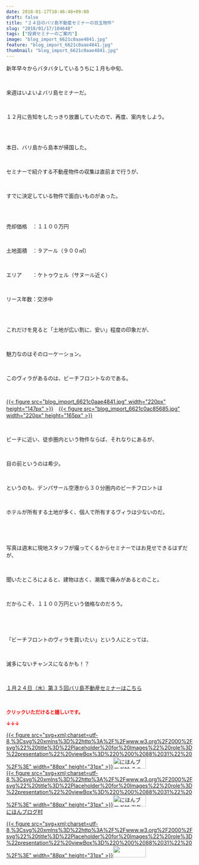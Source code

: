 ```yaml
---
date: 2018-01-17T10:46:48+09:00
draft: false
title: "２４日のバリ島不動産セミナーの目玉物件"
slug: "2018/01/17/104648"
tags: ["投資セミナーのご案内"]
image: "blog_import_6621c0aae4841.jpg"
feature: "blog_import_6621c0aae4841.jpg"
thumbnail: "blog_import_6621c0aae4841.jpg"
---
```

<p>新年早々からバタバタしているうちに１月も中旬、</p><p> </p><p>来週はいよいよバリ島セミナーだ。</p><p> </p><p>１２月に告知をしたっきり放置していたので、再度、案内をしよう。</p><p> </p><p><br/>本日、バリ島から島本が帰国した。</p><p> </p><p>セミナーで紹介する不動産物件の収集は直前まで行うが、</p><p> </p><p>すでに決定している物件で面白いものがあった。</p><p> </p><p><br/>売却価格　：１１００万円</p><p> </p><p>土地面積　：９アール（９００㎡）</p><p> </p><p>エリア　　：ケトゥウェル（サヌール近く）</p><p> </p><p>リース年数：交渉中</p><p> </p><p><br/>これだけを見ると「土地が広い割に、安い」程度の印象だが、</p><p> </p><p>魅力なのはそのローケーション。</p><p> </p><p>このヴィラがあるのは、ビーチフロントなのである。</p><p> </p><p><a href="blog_import_6621c0aae4841.jpg">{{< figure src="blog_import_6621c0aae4841.jpg" width="220px" height="147px" >}}</a>　<a href="blog_import_6621c0ac85685.jpg">{{< figure src="blog_import_6621c0ac85685.jpg" width="220px" height="165px" >}}</a></p><p> </p><p>ビーチに近い、徒歩圏内という物件ならば、それなりにあるが、</p><p> </p><p>目の前というのは希少。</p><p> </p><p>というのも、デンパサール空港から３０分圏内のビーチフロントは</p><p> </p><p>ホテルが所有する土地が多く、個人で所有するヴィラは少ないのだ。</p><p> </p><p> </p><p>写真は週末に現地スタッフが撮ってくるからセミナーではお見せできるはずだが、</p><p> </p><p>聞いたところによると、建物は古く、潮風で痛みがあるとのこと。</p><p> </p><p>だからこそ、１１００万円という価格なのだろう。</p><p> </p><p> </p><p>「ビーチフロントのヴィラを買いたい」という人にとっては、</p><p> </p><p>滅多にないチャンスになるかも！？</p><p> </p><p><a href="iin.co.jp" target="_blank">１月２４日（水）第３５回バリ島不動産セミナーはこちら</a></p><p> </p><p><font color="#ff0000" size="2"><strong>クリックいただけると嬉しいです。</strong></font></p><p><font color="#ff0000" size="2"><strong>↓↓↓</strong></font></p><p><a href="ranking.html?p_cid=01260127" id="&amp;blogmura_banner" target="_blank">{{< figure src="svg+xml;charset=utf-8,%3Csvg%20xmlns%3D%22http%3A%2F%2Fwww.w3.org%2F2000%2Fsvg%22%20title%3D%22Placeholder%20for%20Images%22%20role%3D%22presentation%22%20viewBox%3D%220%200%2088%2031%22%20%2F%3E" width="88px" height="31px" >}}<noscript><img alt="にほんブログ村 その他生活ブログ 不動産投資へ" border="0" height="31" src="https://img-proxy.blog-video.jp/images?url=http%3A%2F%2Flife.blogmura.com%2Fhudousantoushi%2Fimg%2Fhudousantoushi88_31.gif" width="88"></noscript></a><br/><a href="ranking.html?p_cid=01260127" target="_blank">{{< figure src="svg+xml;charset=utf-8,%3Csvg%20xmlns%3D%22http%3A%2F%2Fwww.w3.org%2F2000%2Fsvg%22%20title%3D%22Placeholder%20for%20Images%22%20role%3D%22presentation%22%20viewBox%3D%220%200%2088%2031%22%20%2F%3E" width="88px" height="31px" >}}<noscript><img alt="にほんブログ村 海外生活ブログ バリ島情報へ" border="0" height="31" src="https://img-proxy.blog-video.jp/images?url=http%3A%2F%2Foverseas.blogmura.com%2Fbali%2Fimg%2Fbali88_31.gif" width="88"></noscript></a><br/><a href="ranking.html?p_cid=01260127" target="_blank">にほんブログ村</a></p><p><a href="link.php?1804582" title="人気ブログランキングへ">{{< figure src="svg+xml;charset=utf-8,%3Csvg%20xmlns%3D%22http%3A%2F%2Fwww.w3.org%2F2000%2Fsvg%22%20title%3D%22Placeholder%20for%20Images%22%20role%3D%22presentation%22%20viewBox%3D%220%200%2088%2031%22%20%2F%3E" width="88px" height="31px" >}}<noscript><img border="0" height="31" src="https://blog.with2.net/img/banner/banner_22.gif" width="88"></noscript></a></p><p> </p>

